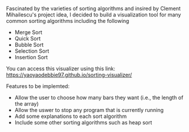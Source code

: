 Fascinated by the varieties of sorting algorithms and insired by Clement Mihailescu's project idea, I decided to build a visualization tool for many common sorting algorithms including the following
- Merge Sort 
- Quick Sort 
- Bubble Sort 
- Selection Sort
- Insertion Sort

You can access this visualizer using this link:  https://yaoyaodebbie97.github.io/sorting-visualizer/

Features to be implemted: 
- Allow the user to choose how many bars they want (i.e., the length of the array)
- Allow the uswer to stop any program that is currently running 
- Add some explanations to each sort algorithm
- Include some other sorting algorithms such as heap sort 
